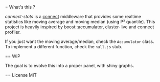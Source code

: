= What's this ?

*connect-stats* is a [connect](https://github.com/senchalabs/connect) middleware that provides some realtime statistics like moving average and moving median (using P² quantile). This project is heavily inspired by boost::accumulator, cluster-live and connect profiler.

If you just want the moving average/median, check the `Accumulator` class. To implement a different function, check the `null.js` stub.

== WIP

The goal is to evolve this into a proper panel, with shiny graphs.

== License
MIT

